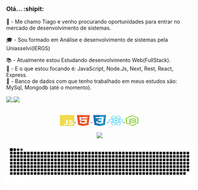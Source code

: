 ### Olá... :shipit: <br>

:ticket: - Me chamo Tiago e venho procurando oportunidades para entrar no mercado de desenvolvimento de sistemas. <br>

   

:mortar_board: - Sou formado em Análise e desenvolvimento de sistemas pela Uniasselvi(IERGS)<br>


:books:  - Atualmente estou Estudando desenvolvimento Web(FullStack).<br>
:scroll: - E o que estou focando é: JavaScript, Node.Js, Next, Rest, React, Express. <br>
:floppy_disk: - Banco de dados com que tenho trabalhado em meus estudos são: MySql, Mongodb (até o momento). <br>



<div>
  <a href="https://github.com/trsmrs">
  <img height="180em"   align="center" src="https://github-readme-stats.vercel.app/api?username=trsmrs&show_icons=true&theme=react&include_all_commits=true&count_private=true"/>
  <img height="180em"  align="center" src="https://github-readme-stats.vercel.app/api/top-langs/?username=trsmrs&layout=compact&langs_count=7&theme=react" />

  
</div>
 <br>

<div  align="center"> 
  <div style="display: inline_block"><br>
  <img align="center" alt="Js" height="30" width="40" src="https://raw.githubusercontent.com/devicons/devicon/master/icons/javascript/javascript-plain.svg">
  <img align="center" alt="HTML" height="30" width="40" src="https://raw.githubusercontent.com/devicons/devicon/master/icons/html5/html5-original.svg">
  <img align="center" alt="CSS" height="30" width="40" src="https://raw.githubusercontent.com/devicons/devicon/master/icons/css3/css3-original.svg">
  <img align="center" alt="React" height="30" width="40" src="https://raw.githubusercontent.com/devicons/devicon/master/icons/react/react-original.svg">
  <img align="center" alt="Node-js" height="30" width="40" src="https://github.com/devicons/devicon/blob/master/icons/nodejs/nodejs-original.svg">
</div>
   
<br>
  <a href="https://www.linkedin.com/in/tiago-machado-95a81313a/" target="_blank"><img src="https://img.shields.io/badge/-LinkedIn-%230077B5?style=for-the-badge&logo=linkedin&logoColor=white" target="_blank"></a> 
<br>



 ![Snake animation](https://github.com/ellen2121/ellen2121/blob/output/github-contribution-grid-snake.svg)
